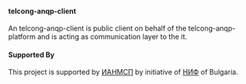 #### telcong-anqp-client

An telcong-anqp-client is public client on behalf of the telcong-anqp-platform and is acting as communication layer 
to the it.   

#### Supported By

This project is supported by [ИАНМСП](http://www.sme.government.bg/) by initiative of [НИФ](http://www.mi.government.bg/bg/themes/nacionalen-inovacionen-fond-19-287.html) of Bulgaria.


